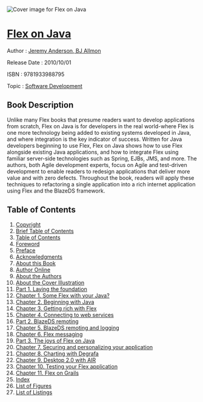 ![Cover image for Flex on Java](https://imgdetail.ebookreading.net/cover/cover/software_development/EB9781933988795.jpg)

[Flex on Java](https://ebookreading.net/view/book/Flex+on+Java-EB9781933988795_1.html "Flex on Java")
====================================================================================================================

Author : [Jeremy Anderson](https://ebookreading.net/search/author/Jeremy+Anderson),[ BJ Allmon](https://ebookreading.net/search/author/+BJ+Allmon)

Release Date : 2010/10/01

ISBN : 9781933988795

Topic : [Software Development](https://ebookreading.net/search/category/software-development)

Book Description
-----------------

 Unlike many Flex books that presume readers want to develop applications from scratch, Flex on Java is for developers in the real world-where Flex is one more technology being added to existing systems developed in Java, and where integration is the key indicator of success. Written for Java developers beginning to use Flex, Flex on Java shows how to use Flex alongside existing Java applications, and how to integrate Flex using familiar server-side technologies such as Spring, EJBs, JMS, and more. The authors, both Agile development experts, focus on Agile and test-driven development to enable readers to redesign applications that deliver more value and with zero defects. Throughout the book, readers will apply these techniques to refactoring a single application into a rich internet application using Flex and the BlazeDS framework. 
              
Table of Contents
-----------------

1. [Copyright](https://ebookreading.net/view/book/Flex+on+Java-EB9781933988795_3.html)
1. [Brief Table of Contents](https://ebookreading.net/view/book/Flex+on+Java-EB9781933988795_4.html)
1. [Table of Contents](https://ebookreading.net/view/book/Flex+on+Java-EB9781933988795_5.html)
1. [Foreword](https://ebookreading.net/view/book/Flex+on+Java-EB9781933988795_6.html)
1. [Preface](https://ebookreading.net/view/book/Flex+on+Java-EB9781933988795_7.html)
1. [Acknowledgments](https://ebookreading.net/view/book/Flex+on+Java-EB9781933988795_8.html)
1. [About this Book](https://ebookreading.net/view/book/Flex+on+Java-EB9781933988795_9.html)
1. [Author Online](https://ebookreading.net/view/book/Flex+on+Java-EB9781933988795_10.html)
1. [About the Authors](https://ebookreading.net/view/book/Flex+on+Java-EB9781933988795_11.html)
1. [About the Cover Illustration](https://ebookreading.net/view/book/Flex+on+Java-EB9781933988795_12.html)
1. [Part 1. Laying the foundation](https://ebookreading.net/view/book/Flex+on+Java-EB9781933988795_13.html)
1. [Chapter 1. Some Flex with your Java?](https://ebookreading.net/view/book/Flex+on+Java-EB9781933988795_14.html)
1. [Chapter 2. Beginning with Java](https://ebookreading.net/view/book/Flex+on+Java-EB9781933988795_15.html)
1. [Chapter 3. Getting rich with Flex](https://ebookreading.net/view/book/Flex+on+Java-EB9781933988795_16.html)
1. [Chapter 4. Connecting to web services](https://ebookreading.net/view/book/Flex+on+Java-EB9781933988795_17.html)
1. [Part 2. BlazeDS remoting](https://ebookreading.net/view/book/Flex+on+Java-EB9781933988795_18.html)
1. [Chapter 5. BlazeDS remoting and logging](https://ebookreading.net/view/book/Flex+on+Java-EB9781933988795_19.html)
1. [Chapter 6. Flex messaging](https://ebookreading.net/view/book/Flex+on+Java-EB9781933988795_20.html)
1. [Part 3. The joys of Flex on Java](https://ebookreading.net/view/book/Flex+on+Java-EB9781933988795_21.html)
1. [Chapter 7. Securing and personalizing your application](https://ebookreading.net/view/book/Flex+on+Java-EB9781933988795_22.html)
1. [Chapter 8. Charting with Degrafa](https://ebookreading.net/view/book/Flex+on+Java-EB9781933988795_23.html)
1. [Chapter 9. Desktop 2.0 with AIR](https://ebookreading.net/view/book/Flex+on+Java-EB9781933988795_24.html)
1. [Chapter 10. Testing your Flex application](https://ebookreading.net/view/book/Flex+on+Java-EB9781933988795_25.html)
1. [Chapter 11. Flex on Grails](https://ebookreading.net/view/book/Flex+on+Java-EB9781933988795_26.html)
1. [Index](https://ebookreading.net/view/book/Flex+on+Java-EB9781933988795_27.html)
1. [List of Figures](https://ebookreading.net/view/book/Flex+on+Java-EB9781933988795_50.html)
1. [List of Listings](https://ebookreading.net/view/book/Flex+on+Java-EB9781933988795_51.html)
